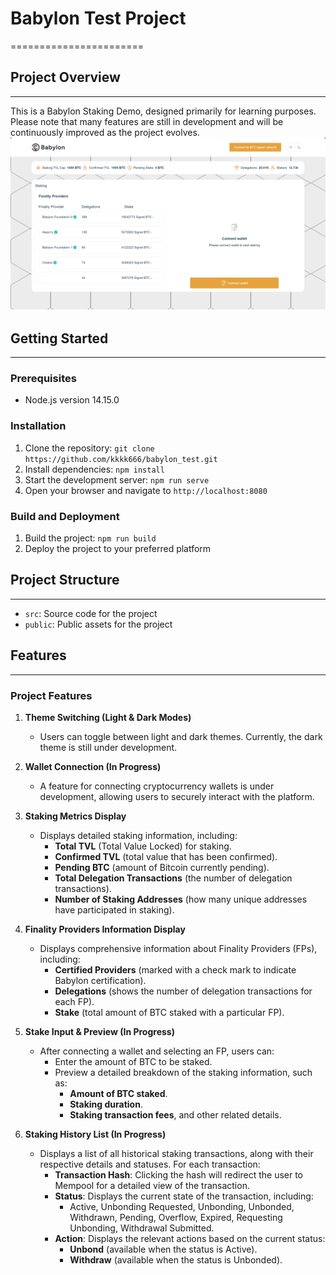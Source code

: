 # Babylon Test Project
=======================

## Project Overview
---------------

This is a Babylon Staking Demo, designed primarily for learning purposes. Please note that many features are still in development and will be continuously improved as the project evolves.
![img.png](img.png)
## Getting Started
---------------

### Prerequisites

* Node.js version 14.15.0

### Installation

1. Clone the repository: `git clone https://github.com/kkkk666/babylon_test.git`
2. Install dependencies: `npm install`
3. Start the development server: `npm run serve`
4. Open your browser and navigate to `http://localhost:8080`

### Build and Deployment

1. Build the project: `npm run build`
2. Deploy the project to your preferred platform

## Project Structure
-----------------

* `src`: Source code for the project
* `public`: Public assets for the project

## Features
--------

### **Project Features**

1. **Theme Switching (Light & Dark Modes)**
    - Users can toggle between light and dark themes. Currently, the dark theme is still under development.

2. **Wallet Connection (In Progress)**
    - A feature for connecting cryptocurrency wallets is under development, allowing users to securely interact with the platform.

3. **Staking Metrics Display**
    - Displays detailed staking information, including:
        - **Total TVL** (Total Value Locked) for staking.
        - **Confirmed TVL** (total value that has been confirmed).
        - **Pending BTC** (amount of Bitcoin currently pending).
        - **Total Delegation Transactions** (the number of delegation transactions).
        - **Number of Staking Addresses** (how many unique addresses have participated in staking).

4. **Finality Providers Information Display**
    - Displays comprehensive information about Finality Providers (FPs), including:
        - **Certified Providers** (marked with a check mark to indicate Babylon certification).
        - **Delegations** (shows the number of delegation transactions for each FP).
        - **Stake** (total amount of BTC staked with a particular FP).

5. **Stake Input & Preview (In Progress)**
    - After connecting a wallet and selecting an FP, users can:
        - Enter the amount of BTC to be staked.
        - Preview a detailed breakdown of the staking information, such as:
            - **Amount of BTC staked**.
            - **Staking duration**.
            - **Staking transaction fees**, and other related details.

6. **Staking History List (In Progress)**
    - Displays a list of all historical staking transactions, along with their respective details and statuses. For each transaction:
        - **Transaction Hash**: Clicking the hash will redirect the user to Mempool for a detailed view of the transaction.
        - **Status**: Displays the current state of the transaction, including:
            - Active, Unbonding Requested, Unbonding, Unbonded, Withdrawn, Pending, Overflow, Expired, Requesting Unbonding, Withdrawal Submitted.
        - **Action**: Displays the relevant actions based on the current status:
            - **Unbond** (available when the status is Active).
            - **Withdraw** (available when the status is Unbonded).
